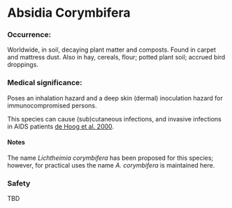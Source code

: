 <!-- TITLE: Absidia Corymbifera -->
<!-- SUBTITLE: A quick summary of Absidia Corymbifera -->

# Absidia Corymbifera
### Occurrence: 
Worldwide, in soil, decaying plant matter and composts. Found in carpet and mattress dust. Also in hay, cereals, flour; potted plant soil; accrued bird droppings. 

### Medical significance:
Poses an inhalation hazard and a deep skin (dermal) inoculation hazard  for immunocompromised persons.

This species can cause (sub)cutaneous infections, and invasive infections in AIDS patients [de Hoog et al. 2000](references#hoog-2000). 

#### Notes
The name *Lichtheimia corymbifera* has been proposed for this species; however, for practical uses the name *A. corymbifera* is maintained here.

### Safety
TBD

